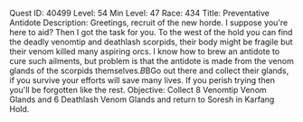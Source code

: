 Quest ID: 40499
Level: 54
Min Level: 47
Race: 434
Title: Preventative Antidote
Description: Greetings, recruit of the new horde. I suppose you're here to aid? Then I got the task for you. To the west of the hold you can find the deadly venomtip and deathlash scorpids, their body might be fragile but their venom killed many aspiring orcs. I know how to brew an antidote to cure such ailments, but problem is that the antidote is made from the venom glands of the scorpids themselves.$B$BGo out there and collect their glands, if you survive your efforts will save many lives. If you perish trying then you'll be forgotten like the rest.
Objective: Collect 8 Venomtip Venom Glands and 6 Deathlash Venom Glands and return to Soresh in Karfang Hold.
